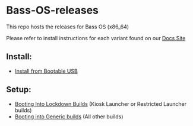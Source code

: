 # Bass-OS-releases

This repo hosts the releases for Bass OS (x86_64)

Please refer to install instructions for each variant found on our [Docs Site](https://docs.blisscolabs.dev)

## Install:
- [Install from Bootable USB](https://docs.blisscolabs.dev/installation/x86_64-v2/install-from-bootable-usb/)

## Setup:
- [Booting Into Lockdown Builds](https://docs.blisscolabs.dev/setup_and_configuration/booting-into-lockdown-builds/) (Kiosk Launcher or Restricted Launcher builds)
- [Booting into Generic builds](https://docs.blisscolabs.dev/setup_and_configuration/booting-into-generic-builds/) (All other builds)
